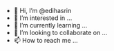 - 👋 Hi, I’m @edihasrin
- 👀 I’m interested in ...
- 🌱 I’m currently learning ...
- 💞️ I’m looking to collaborate on ...
- 📫 How to reach me ...

<!---
edihasrin/edihasrin is a ✨ special ✨ repository because its `README.md` (this file) appears on your GitHub profile.
You can click the Preview link to take a look at your changes.
--->
